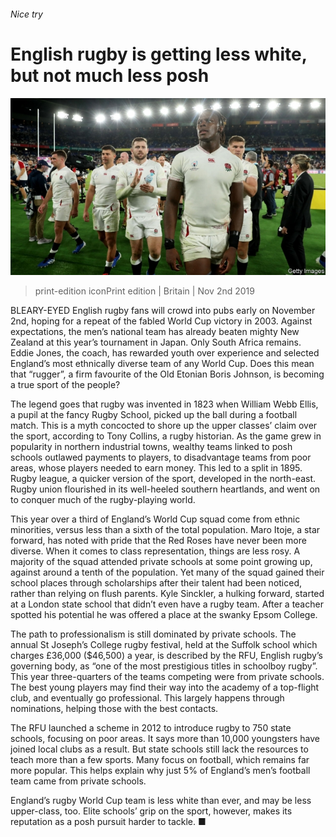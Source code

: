 ###### Nice try

# English rugby is getting less white, but not much less posh 

![image](images/20191102_brp502.jpg) 

> print-edition iconPrint edition | Britain | Nov 2nd 2019 

BLEARY-EYED English rugby fans will crowd into pubs early on November 2nd, hoping for a repeat of the fabled World Cup victory in 2003. Against expectations, the men’s national team has already beaten mighty New Zealand at this year’s tournament in Japan. Only South Africa remains. Eddie Jones, the coach, has rewarded youth over experience and selected England’s most ethnically diverse team of any World Cup. Does this mean that “rugger”, a firm favourite of the Old Etonian Boris Johnson, is becoming a true sport of the people? 

The legend goes that rugby was invented in 1823 when William Webb Ellis, a pupil at the fancy Rugby School, picked up the ball during a football match. This is a myth concocted to shore up the upper classes’ claim over the sport, according to Tony Collins, a rugby historian. As the game grew in popularity in northern industrial towns, wealthy teams linked to posh schools outlawed payments to players, to disadvantage teams from poor areas, whose players needed to earn money. This led to a split in 1895. Rugby league, a quicker version of the sport, developed in the north-east. Rugby union flourished in its well-heeled southern heartlands, and went on to conquer much of the rugby-playing world. 

This year over a third of England’s World Cup squad come from ethnic minorities, versus less than a sixth of the total population. Maro Itoje, a star forward, has noted with pride that the Red Roses have never been more diverse. When it comes to class representation, things are less rosy. A majority of the squad attended private schools at some point growing up, against around a tenth of the population. Yet many of the squad gained their school places through scholarships after their talent had been noticed, rather than relying on flush parents. Kyle Sinckler, a hulking forward, started at a London state school that didn’t even have a rugby team. After a teacher spotted his potential he was offered a place at the swanky Epsom College. 

The path to professionalism is still dominated by private schools. The annual St Joseph’s College rugby festival, held at the Suffolk school which charges £36,000 ($46,500) a year, is described by the RFU, English rugby’s governing body, as “one of the most prestigious titles in schoolboy rugby”. This year three-quarters of the teams competing were from private schools. The best young players may find their way into the academy of a top-flight club, and eventually go professional. This largely happens through nominations, helping those with the best contacts. 

The RFU launched a scheme in 2012 to introduce rugby to 750 state schools, focusing on poor areas. It says more than 10,000 youngsters have joined local clubs as a result. But state schools still lack the resources to teach more than a few sports. Many focus on football, which remains far more popular. This helps explain why just 5% of England’s men’s football team came from private schools. 

England’s rugby World Cup team is less white than ever, and may be less upper-class, too. Elite schools’ grip on the sport, however, makes its reputation as a posh pursuit harder to tackle. ■ 

